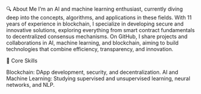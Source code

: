 🔍 About Me
I’m an AI and machine learning enthusiast, currently diving deep into the concepts, algorithms, and applications in these fields. With 11 years of experience in blockchain, I specialize in developing secure and innovative solutions, exploring everything from smart contract fundamentals to decentralized consensus mechanisms. On GitHub, I share projects and collaborations in AI, machine learning, and blockchain, aiming to build technologies that combine efficiency, transparency, and innovation.

🚀 Core Skills

Blockchain: DApp development, security, and decentralization.
AI and Machine Learning: Studying supervised and unsupervised learning, neural networks, and NLP.

<!---
ricardozara/ricardozara is a ✨ special ✨ repository because its `README.md` (this file) appears on your GitHub profile.
You can click the Preview link to take a look at your changes.
--->
